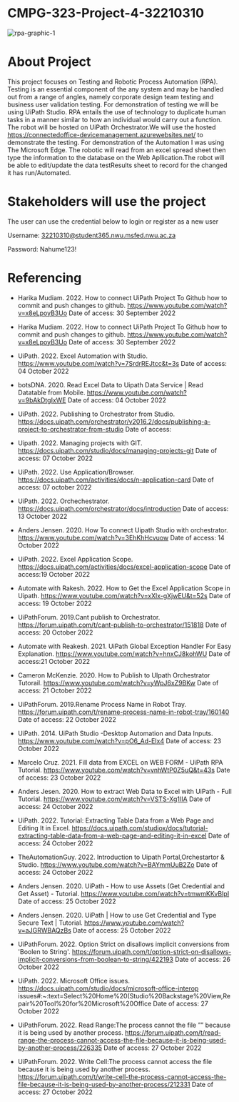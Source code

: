 # CMPG-323-Project-4-32210310
![rpa-graphic-1](https://user-images.githubusercontent.com/38375869/193237238-e16325f2-7d00-498c-b4c1-b0b8cfcef99b.jpeg)
# About Project 
This project focuses on Testing and Robotic Process Automation (RPA). Testing is an essential component of the any system and may be handled out from a range of angles, namely corporate design team testing and business user validation testing. For demonstration of testing we will be using UiPath Studio. RPA entails the use of technology to duplicate human tasks in a manner similar to how an individual would carry out a function. The robot will be hosted on UiPath Orchestrator.We will use the hosted https://connectedoffice-devicemanagement.azurewebsites.net/ to demonstrate the testing. For demonstration of the Automation I was using The Microsoft Edge. The robotic will read from an excel spread sheet then type the information to the database on the Web Apllication.The robot will be able to edit/update the data testResults sheet to record for the changed it has run/Automated.

 # Stakeholders will use the project
The user can use the credential below to login or register as a new user 

Username: 32210310@student365.nwu.msfed.nwu.ac.za

 Password: Nahume123!  

 
 # Referencing
- Harika Mudiam. 2022. How to connect UiPath Project To Github how to commit and push changes to github. https://www.youtube.com/watch?v=x8eLpoyB3Uo Date of access: 30 September 2022

- Harika Mudiam. 2022. How to connect UiPath Project To Github how to commit and push changes to github. https://www.youtube.com/watch?v=x8eLpoyB3Uo Date of access: 30 September 2022

- UiPath. 2022. Excel Automation with Studio. https://www.youtube.com/watch?v=7SrdrREJtcc&t=3s Date of access: 04 October 2022

- botsDNA. 2020. Read Excel Data to Uipath Data Service | Read Datatable from Mobile. https://www.youtube.com/watch?v=9bAkDtgIxWE Date of access: 04 October 2022

- UiPath. 2022. Publishing to Orchestrator from Studio. https://docs.uipath.com/orchestrator/v2016.2/docs/publishing-a-project-to-orchestrator-from-studio Date of access:

- Uipath. 2022. Managing projects with GIT. https://docs.uipath.com/studio/docs/managing-projects-git Date of access: 07 October 2022

- UiPath. 2022. Use Application/Browser. https://docs.uipath.com/activities/docs/n-application-card  Date of access: 07 october 2022 

- UiPath. 2022. Orchechestrator. https://docs.uipath.com/orchestrator/docs/introduction Date of access: 13 October 2022

- Anders Jensen. 2020. How To connect Uipath Studio with orchestrator. https://www.youtube.com/watch?v=3EhKhHcvuow Date of access: 14 October 2022

- UiPath. 2022. Excel Application Scope. https://docs.uipath.com/activities/docs/excel-application-scope Date of access:19 October 2022

- Automate with Rakesh. 2022. How to Get the Excel Application Scope in Uipath. https://www.youtube.com/watch?v=xXlx-gXjwEU&t=52s Date of access: 19 October 2022

- UiPathForum. 2019.Cant publish to Orchestrator. https://forum.uipath.com/t/cant-publish-to-orchestrator/151818 Date of access: 20 October 2022

- Automate with Reakesh. 2021. UiPath Global Exception Handler For Easy Explanation. https://www.youtube.com/watch?v=hnxCJ8kohWU Date of access:21 October 2022

- Cameron McKenzie. 2020. How to Publish to UIpath Orchestrator Tutorail. https://www.youtube.com/watch?v=yWpJ6xZ9BKw Date of access: 21 October 2022

- UiPathForum. 2019.Rename Process Name in Robot Tray. https://forum.uipath.com/t/rename-process-name-in-robot-tray/160140 Date of access: 22 October 2022

- UiPath. 2014. UiPath Studio -Desktop Automation and Data Inputs. https://www.youtube.com/watch?v=pO6_Ad-EIx4 Date of access: 23 October 2022

- Marcelo Cruz. 2021. Fill data from EXCEL on WEB FORM - UiPath RPA Tutorial. https://www.youtube.com/watch?v=vnhWtP0Z5uQ&t=43s Date of access: 23 October 2022

- Anders Jesen. 2020. How to extract Web Data to Excel with UiPath - Full Tutorial.  https://www.youtube.com/watch?v=VSTS-Xg1IIA Date of access: 24 October 2022

- UiPath. 2022. Tutorial: Extracting Table Data from a Web Page and Editing It in Excel. https://docs.uipath.com/studiox/docs/tutorial-extracting-table-data-from-a-web-page-and-editing-it-in-excel Date of access: 24 October 2022

- TheAutomationGuy. 2022. Introduction to Uipath Portal,Orchestartor & Studio. https://www.youtube.com/watch?v=BAYmmUuB2Zo Date of access: 24 October 2022

-  Anders Jensen. 2020. UiPath - How to use Assets (Get Credential and Get Asset) - Tutorial. https://www.youtube.com/watch?v=tmwmKKvBIpI Date of access: 25 October 2022

- Anders Jensen. 2020. UiPath | How to use Get Credential and Type Secure Text | Tutorial. https://www.youtube.com/watch?v=aJGRWBAQzBs Date of access: 25 October 2022

- UiPathForum. 2022. Option Strict on disallows implicit conversions from 'Boolen to String'. https://forum.uipath.com/t/option-strict-on-disallows-implicit-conversions-from-boolean-to-string/422193 Date of access: 26 October 2022

- UiPath. 2022. Microsoft Office issues. https://docs.uipath.com/studio/docs/microsoft-office-interop
issues#:~:text=Select%20Home%20(Studio%20Backstage%20View,Repair%20Tool%20for%20Microsoft%20Office Date of access: 27 October 2022

- UiPathForum. 2022. Read Range:The process cannot the file ”” because it is being used by another process. https://forum.uipath.com/t/read-range-the-process-cannot-access-the-file-because-it-is-being-used-by-another-process/226335  Date of access: 27 October 2022
- UiPathForum.  2022. Write Cell:The process cannot access the file because it is being used by another process. https://forum.uipath.com/t/write-cell-the-process-cannot-access-the-file-because-it-is-being-used-by-another-process/212331 Date of access: 27 October 2022

